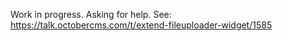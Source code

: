 Work in progress. Asking for help. See: https://talk.octobercms.com/t/extend-fileuploader-widget/1585
